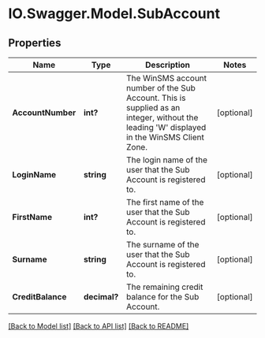 # IO.Swagger.Model.SubAccount
## Properties

Name | Type | Description | Notes
------------ | ------------- | ------------- | -------------
**AccountNumber** | **int?** | The WinSMS account number of the Sub Account. This is supplied as an integer, without the leading &#39;W&#39; displayed in the WinSMS Client Zone.  | [optional] 
**LoginName** | **string** | The login name of the user that the Sub Account is registered to.  | [optional] 
**FirstName** | **int?** | The first name of the user that the Sub Account is registered to.  | [optional] 
**Surname** | **string** | The surname of the user that the Sub Account is registered to.  | [optional] 
**CreditBalance** | **decimal?** | The remaining credit balance for the Sub Account.  | [optional] 

[[Back to Model list]](../README.md#documentation-for-models) [[Back to API list]](../README.md#documentation-for-api-endpoints) [[Back to README]](../README.md)


